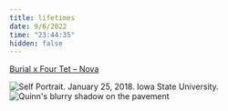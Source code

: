 ```yaml
---
title: lifetimes
date: 9/6/2022
time: "23:44:35"
hidden: false
---
```


[Burial x Four Tet – Nova](https://youtu.be/Y0JSeIHz8OQ)

![Self Portrait. January 25, 2018. Iowa State University.](/images/mutable.jpeg)
![Quinn's blurry shadow on the pavement](/images/cloak.jpg)

